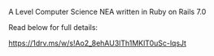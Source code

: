 A Level Computer Science NEA written in Ruby on Rails 7.0

Read below for full details:

https://1drv.ms/w/s!Ao2_8ehAU3lTh1MKlT0uSc-lqsJt
